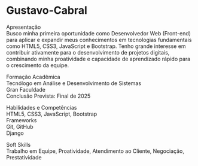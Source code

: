 # Gustavo-Cabral
Apresentação<br>
    Busco minha primeira oportunidade como Desenvolvedor Web (Front-end) para aplicar e
    expandir meus conhecimentos em tecnologias fundamentais como HTML5, CSS3, JavaScript e
    Bootstrap. Tenho grande interesse em contribuir ativamente para o desenvolvimento de projetos
    digitais, combinando minha proatividade e capacidade de aprendizado rápido para o crescimento
    da equipe.

Formação Acadêmica<br>
    Tecnólogo em Análise e Desenvolvimento de Sistemas<br>
    Gran Faculdade<br>
    Conclusão Prevista: Final de 2025<br>

Habilidades e Competências<br>
    HTML5, CSS3, JavaScript, Bootstrap<br>
    Frameworks<br>
    Git, GitHub<br>
    Django<br>

Soft Skills<br>
    Trabalho em Equipe, Proatividade, Atendimento ao Cliente, Negociação, Prestatividade